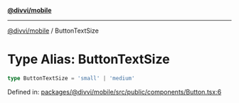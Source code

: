 [**@divvi/mobile**](../README.md)

---

[@divvi/mobile](../README.md) / ButtonTextSize

# Type Alias: ButtonTextSize

```ts
type ButtonTextSize = 'small' | 'medium'
```

Defined in: [packages/@divvi/mobile/src/public/components/Button.tsx:6](https://github.com/divvixyz/divvi-mobile/blob/main/packages/@divvi/mobile/src/public/components/Button.tsx#L6)
